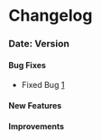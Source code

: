 # Changelog

### Date: Version

#### Bug Fixes

* Fixed Bug [1](http://github.com)

#### New Features

#### Improvements